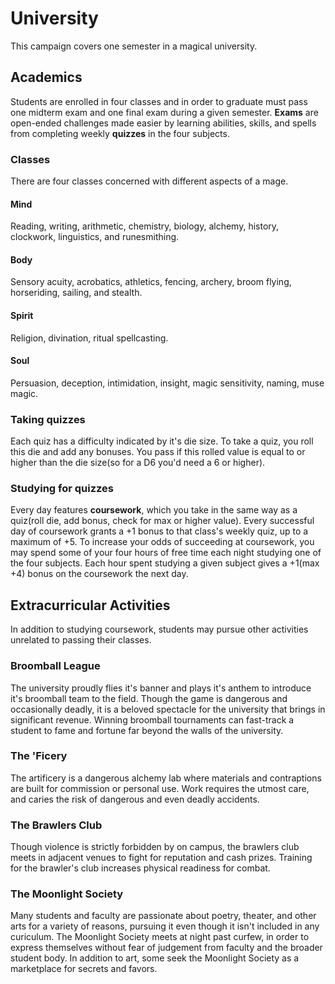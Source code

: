 # University
This campaign covers one semester in a magical university.

## Academics
Students are enrolled in four classes and in order to graduate must pass one midterm exam and one final exam during a given semester. **Exams** are open-ended challenges made easier by learning abilities, skills, and spells from completing weekly **quizzes** in the four subjects.

### Classes
There are four classes concerned with different aspects of a mage.

#### Mind
Reading, writing, arithmetic, chemistry, biology, alchemy, history, clockwork, linguistics, and runesmithing.

#### Body
Sensory acuity, acrobatics, athletics, fencing, archery, broom flying, horseriding, sailing, and stealth.

#### Spirit
Religion, divination, ritual spellcasting.

#### Soul
Persuasion, deception, intimidation, insight, magic sensitivity, naming, muse magic.

### Taking quizzes
Each quiz has a difficulty indicated by it's die size. To take a quiz, you roll this die and add any bonuses. You pass if this rolled value is equal to or higher than the die size(so for a D6 you'd need a 6 or higher).

### Studying for quizzes
Every day features **coursework**, which you take in the same way as a quiz(roll die, add bonus, check for max or higher value). Every successful day of coursework grants a +1 bonus to that class's weekly quiz, up to a maximum of +5. To increase your odds of succeeding at coursework, you may spend some of your four hours of free time each night studying one of the four subjects. Each hour spent studying a given subject gives a +1(max +4) bonus on the coursework the next day.

## Extracurricular Activities
In addition to studying coursework, students may pursue other activities unrelated to passing their classes.

### Broomball League
The university proudly flies it's banner and plays it's anthem to introduce it's broomball team to the field. Though the game is dangerous and occasionally deadly, it is a beloved spectacle for the university that brings in significant revenue. Winning broomball tournaments can fast-track a student to fame and fortune far beyond the walls of the university.

### The 'Ficery
The artificery is a dangerous alchemy lab where materials and contraptions are built for commission or personal use. Work requires the utmost care, and caries the risk of dangerous and even deadly accidents.

### The Brawlers Club
Though violence is strictly forbidden by on campus, the brawlers club meets in adjacent venues to fight for reputation and cash prizes. Training for the brawler's club increases physical readiness for combat.

### The Moonlight Society
Many students and faculty are passionate about poetry, theater, and other arts for a variety of reasons, pursuing it even though it isn't included in any curiculum. The Moonlight Society meets at night past curfew, in order to express themselves without fear of judgement from faculty and the broader student body. In addition to art, some seek the Moonlight Society as a marketplace for secrets and favors.